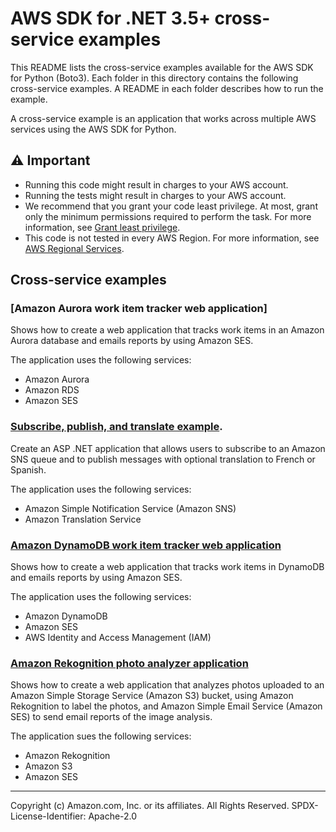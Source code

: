 # AWS SDK for .NET 3.5+ cross-service examples

This README lists the cross-service examples available for the AWS SDK for 
Python (Boto3). Each folder in this directory contains the following cross-service 
examples. A README in each folder describes how to run the example.

A cross-service example is an application that works across multiple AWS services 
using the AWS SDK for Python.

## ⚠️ Important
* Running this code might result in charges to your AWS account. 
* Running the tests might result in charges to your AWS account.
* We recommend that you grant your code least privilege. At most, grant only the minimum permissions required to perform the task. For more information, see [Grant least privilege](https://docs.aws.amazon.com/IAM/latest/UserGuide/best-practices.html#grant-least-privilege). 
* This code is not tested in every AWS Region. For more information, see [AWS Regional Services](https://aws.amazon.com/about-aws/global-infrastructure/regional-product-services).

## Cross-service examples

### [Amazon Aurora work item tracker web application]

Shows how to create a web application that tracks work items in an Amazon Aurora database
and emails reports by using Amazon SES.

The application uses the following services:

- Amazon Aurora
- Amazon RDS
- Amazon SES

### [Subscribe, publish, and translate example](SubscribePublishTranslate/Readme.md).

Create an ASP .NET application that allows users to subscribe to an Amazon SNS
queue and to publish messages with optional translation to French or Spanish.

The application uses the following services:

  - Amazon Simple Notification Service (Amazon SNS)
  - Amazon Translation Service

### [Amazon DynamoDB work item tracker web application](dynamodb_item_tracker/README.md)

Shows how to create a web application that tracks work items in DynamoDB and emails 
reports by using Amazon SES.

The application uses the following services:

- Amazon DynamoDB
- Amazon SES
- AWS Identity and Access Management (IAM)

### [Amazon Rekognition photo analyzer application](PhotoAnalyzerApp/Readme.md)

Shows how to create a web application that analyzes photos uploaded to an Amazon Simple Storage Service (Amazon S3) bucket, using Amazon Rekognition to label the photos, and Amazon Simple Email Service (Amazon SES) to send email reports of the image analysis.

The application sues the following services:

- Amazon Rekognition
- Amazon S3
- Amazon SES

---

Copyright (c) Amazon.com, Inc. or its affiliates. All Rights Reserved. SPDX-License-Identifier: Apache-2.0